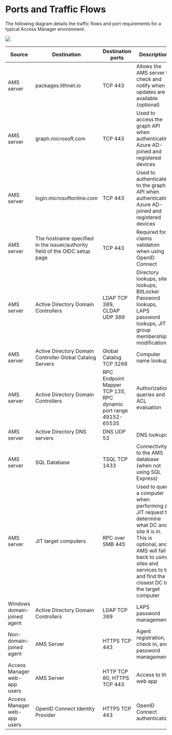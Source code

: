 # Ports and Traffic Flows

The following diagram details the traffic flows and port requirements for a typical Access Manager environment.

![](../images/ams-port-map.png)


| Source | Destination | Destination ports | Description | 
| --- | --- | --- | --- |
| AMS server | packages.lithnet.io | TCP 443 | Allows the AMS server to check and notify when updates are available (optional) |
| AMS server | graph.microsoft.com| TCP 443 | Used to access the graph API when authenticating Azure AD-joined and registered devices |
| AMS server | login.microsoftonline.com | TCP 443 | Used to authenticate to the graph API when authenticating Azure AD-joined and registered devices |
| AMS server | The hostname specified in the issuer/authority field of the OIDC setup page | TCP 443 | Required for claims validation when using OpenID Connect |
| AMS server | Active Directory Domain Controllers | LDAP TCP 389, CLDAP UDP 389 | Directory lookups, site lookups, BitLocker Password lookups, LAPS password lookups, JIT group membership modifications |
| AMS server | Active Directory Domain Controller Global Catalog Servers | Global Catalog TCP 3268 | Computer name lookups |
| AMS server | Active Directory Domain Controllers | RPC Endpoint Mapper TCP 135, RPC dynamic port range 49152-65535 | Authorization queries and ACL evaluation |
| AMS server | Active Directory DNS servers | DNS UDP 53 | DNS lookups |
| AMS server | SQL Database | TSQL TCP 1433 | Connectivity to the AMS database (when not using SQL Express) |
| AMS server | JIT target computers | RPC over SMB 445 | Used to query a computer when performing a JIT request to determine what DC and site it is in. This is optional, and AMS will fall back to using sites and services to try and find the closest DC to the target computer |
| Windows domain-joined agent | Active Directory Domain Controllers | LDAP TCP 389 | LAPS password management |
| Non-domain-joined agent | AMS Server | HTTPS TCP 443 | Agent registration, check in, and password management | 
| Access Manager web-app users | AMS Server | HTTP TCP 80, HTTPS TCP 443 | Access to the web app |
| Access Manager web-app users | OpenID Connect Identity Provider | HTTPS TCP 443 | OpenID Connect authentication |
